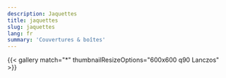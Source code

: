 ```yaml
---
description: Jaquettes
title: jaquettes
slug: jaquettes
lang: fr
summary: 'Couvertures & boîtes'
---
```

{{< gallery match="*" thumbnailResizeOptions="600x600 q90 Lanczos" >}}